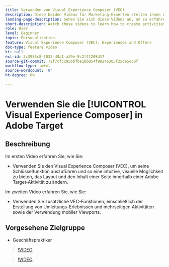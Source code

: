 ```yaml
---
title: Verwenden von Visual Experience Composer (VEC)
description: Diese beiden Videos für Marketing-Experten stellen ihnen Adobe Target Visual Experience Composer (VEC) vor. Sehen Sie sich diese Videos an, um zu erfahren, wie Sie Aktivitäten mit VEC erstellen.
landing-page-description: Sehen Sie sich diese Videos an, um zu erfahren, wie Sie Aktivitäten mit dem Visual Experience Composer (VEC) erstellen.
short-description: Watch these videos to learn how to create activities using the Visual Experience Composer (VEC).
role: User
level: Beginner
topic: Personalization
feature: Visual Experience Composer (VEC), Experiences and Offers
doc-type: feature video
kt: null
exl-id: 3c3985c8-f033-40a1-a39e-8c2f41208d17
source-git-commit: 72f7cfcc95bbfbe1bb054f98246305f25ce5cc0f
workflow-type: tm+mt
source-wordcount: '0'
ht-degree: 0%

---
```


# Verwenden Sie die [!UICONTROL Visual Experience Composer] in Adobe Target

## Beschreibung

Im ersten Video erfahren Sie, wie Sie:

* Verwenden Sie den Visual Experience Composer (VEC), um seine Schlüsselfunktion auszuführen und so eine intuitive, visuelle Möglichkeit zu bieten, das Layout und den Inhalt einer Seite innerhalb einer Adobe Target-Aktivität zu ändern.

Im zweiten Video erfahren Sie, wie Sie:

* Verwenden Sie zusätzliche VEC-Funktionen, einschließlich der Erstellung von Umleitungs-Erlebnissen und mehrseitigen Aktivitäten sowie der Verwendung mobiler Viewports.

## Vorgesehene Zielgruppe

* Geschäftspraktiker

>[!VIDEO](https://video.tv.adobe.com/v/17399/?quality=12)

>[!VIDEO](https://video.tv.adobe.com/v/17401/?quality=12)
